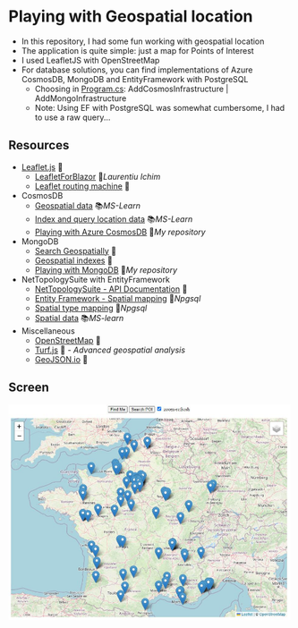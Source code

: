 # Playing with Geospatial location

- In this repository, I had some fun working with geospatial location
- The application is quite simple: just a map for Points of Interest
- I used LeafletJS with OpenStreetMap
- For database solutions, you can find implementations of Azure CosmosDB, MongoDB and EntityFramework with PostgreSQL
  - Choosing in [Program.cs](GeospatialWeb/Program.cs): AddCosmosInfrastructure | AddMongoInfrastructure
  - Note: Using EF with PostgreSQL was somewhat cumbersome, I had to use a raw query...


## Resources

- [Leaflet.js](https://leafletjs.com) 📓
  - [LeafletForBlazor](https://github.com/ichim/LeafletForBlazor-NuGet) 👤*Laurentiu Ichim*
  - [Leaflet routing machine](https://www.liedman.net/leaflet-routing-machine) 📓
- CosmosDB
  - [Geospatial data](https://learn.microsoft.com/en-us/azure/cosmos-db/nosql/query/geospatial) 📚*MS-Learn*
  - [Index and query location data](https://learn.microsoft.com/en-us/azure/cosmos-db/nosql/how-to-geospatial-index-query) 📚*MS-Learn*
  - [Playing with Azure CosmosDB](https://github.com/19balazs86/AzureCosmosDB) 👤*My repository*
- MongoDB
  - [Search Geospatially](https://www.mongodb.com/docs/drivers/csharp/current/fundamentals/geo) 📓
  - [Geospatial indexes](https://www.mongodb.com/docs/drivers/csharp/current/fundamentals/indexes/#geospatial-indexes) 📓
  - [Playing with MongoDB](https://github.com/19balazs86/PlayingWithMongoDB) 👤*My repository*
- NetTopologySuite with EntityFramework
  - [NetTopologySuite - API Documentation](https://nettopologysuite.github.io/NetTopologySuite/api/NetTopologySuite.html) 📓
  - [Entity Framework - Spatial mapping](https://www.npgsql.org/efcore/mapping/nts.html) 📓*Npgsql*
  - [Spatial type mapping](https://www.npgsql.org/doc/types/nts.html) 📓*Npgsql*
  - [Spatial data](https://learn.microsoft.com/en-us/ef/core/modeling/spatial) 📚*MS-learn*
- Miscellaneous
  - [OpenStreetMap](https://www.openstreetmap.org) 📓
  - [Turf.js](https://turfjs.org) 📓 - *Advanced geospatial analysis*
  - [GeoJSON.io](https://geojson.io) 📓


## Screen

![Screen](Screen.JPG)